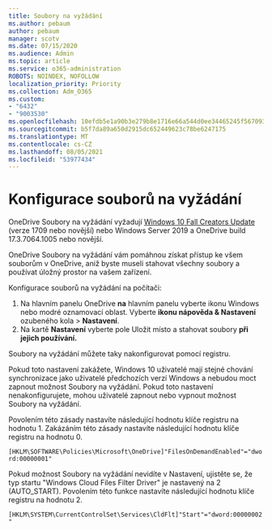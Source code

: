 ```yaml
---
title: Soubory na vyžádání
ms.author: pebaum
author: pebaum
manager: scotv
ms.date: 07/15/2020
ms.audience: Admin
ms.topic: article
ms.service: o365-administration
ROBOTS: NOINDEX, NOFOLLOW
localization_priority: Priority
ms.collection: Adm_O365
ms.custom:
- "6432"
- "9003530"
ms.openlocfilehash: 10efdb5e1a90b3e279b8e1716e66a544d0ee34465245f5670930d8a9364a8cc3
ms.sourcegitcommit: b5f7da89a650d2915dc652449623c78be6247175
ms.translationtype: MT
ms.contentlocale: cs-CZ
ms.lasthandoff: 08/05/2021
ms.locfileid: "53977434"
---
```

# <a name="configure-files-on-demand"></a>Konfigurace souborů na vyžádání

OneDrive Soubory na vyžádání vyžadují [Windows 10 Fall Creators Update](https://go.microsoft.com/fwlink/p/?linkid=859040) (verze 1709 nebo novější) nebo Windows Server 2019 a OneDrive build 17.3.7064.1005 nebo novější.

OneDrive Soubory na vyžádání vám pomáhnou získat přístup ke všem souborům v OneDrive, aniž byste museli stahovat všechny soubory a používat úložný prostor na vašem zařízení.

Konfigurace souborů na vyžádání na počítači:

1. Na hlavním panelu OneDrive **na** hlavním panelu vyberte ikonu Windows nebo modré oznamovací oblast. Vyberte **ikonu nápověda & Nastavení** ozubeného kola > **Nastavení**.
2. Na kartě **Nastavení** vyberte pole Uložit místo a stahovat soubory **při jejich používání.**  

Soubory na vyžádání můžete taky nakonfigurovat pomocí registru.

Pokud toto nastavení zakážete, Windows 10 uživatelé mají stejné chování synchronizace jako uživatelé předchozích verzí Windows a nebudou moct zapnout možnost Soubory na vyžádání. Pokud toto nastavení nenakonfigurujete, mohou uživatelé zapnout nebo vypnout možnost Soubory na vyžádání.

Povolením této zásady nastavíte následující hodnotu klíče registru na hodnotu 1. Zakázáním této zásady nastavíte následující hodnotu klíče registru na hodnotu 0.

`[HKLM\SOFTWARE\Policies\Microsoft\OneDrive]"FilesOnDemandEnabled"="dword:00000001"`

Pokud možnost Soubory na vyžádání nevidíte v Nastavení, ujistěte se, že typ startu "Windows Cloud Files Filter Driver" je nastavený na 2 (AUTO_START). Povolením této funkce nastavíte následující hodnotu klíče registru na hodnotu 2.

`[HKLM\SYSTEM\CurrentControlSet\Services\CldFlt]"Start"="dword:00000002"`